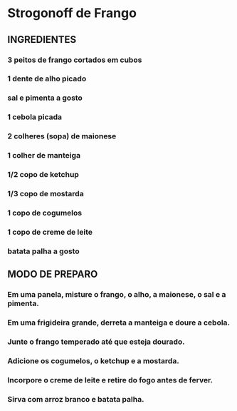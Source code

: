 # Strogonoff de Frango

## INGREDIENTES

### 3 peitos de frango cortados em cubos
### 1 dente de alho picado
### sal e pimenta a gosto
### 1 cebola picada
### 2 colheres (sopa) de maionese
### 1 colher de manteiga
### 1/2 copo de ketchup
### 1/3 copo de mostarda
### 1 copo de cogumelos
### 1 copo de creme de leite
### batata palha a gosto

## MODO DE PREPARO

### Em uma panela, misture o frango, o alho, a maionese, o sal e a pimenta.

### Em uma frigideira grande, derreta a manteiga e doure a cebola.

### Junte o frango temperado até que esteja dourado.

### Adicione os cogumelos, o ketchup e a mostarda.

### Incorpore o creme de leite e retire do fogo antes de ferver.

### Sirva com arroz branco e batata palha.
